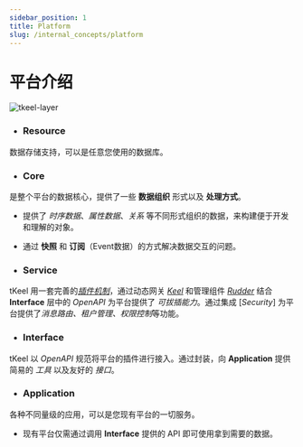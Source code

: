 ```yaml
---
sidebar_position: 1
title: Platform
slug: /internal_concepts/platform
---
```


# 平台介绍

![tkeel-layer](/images/docs/tkeel-layer.png)


- ### **Resource**
数据存储支持，可以是任意您使用的数据库。

- ### **Core**
是整个平台的数据核心，提供了一些 **数据组织** 形式以及 **处理方式**。
  - 提供了 *时序数据*、_属性数据_、*关系* 等不同形式组织的数据，来构建便于开发和理解的对象。
  - 通过 **快照** 和 **订阅**（Event数据）的方式解决数据交互的问题。

- ### **Service**
tKeel 用一套完善的[*插件机制*](./plugin.md)，通过动态网关 [*Keel*](./keel.md) 和管理组件 [*Rudder*](./rudder.md) 结合 **Interface** 层中的 *OpenAPI* 为平台提供了 *可拔插能力*。通过集成 [*Security*] 为平台提供了*消息路由、租户管理、权限控制*等功能。

- ### **Interface**
tKeel 以 *OpenAPI* 规范将平台的插件进行接入。通过封装，向 **Application** 提供简易的 *工具* 以及友好的 *接口*。

- ### **Application**
各种不同量级的应用，可以是您现有平台的一切服务。
  - 现有平台仅需通过调用 **Interface** 提供的 API 即可使用拿到需要的数据。

